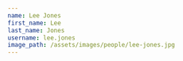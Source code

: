 ```yaml
---
name: Lee Jones
first_name: Lee
last_name: Jones
username: lee.jones
image_path: /assets/images/people/lee-jones.jpg
---
```

